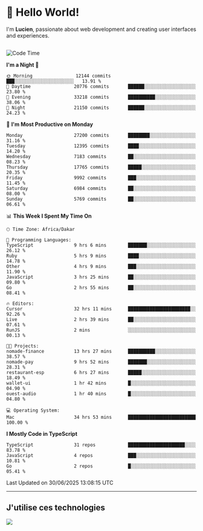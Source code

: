 # 👋 Hello World!

I'm **Lucien**, passionate about web development and creating user interfaces and experiences.

##

<!--START_SECTION:waka-->
![Code Time](http://img.shields.io/badge/Code%20Time-3%2C294%20hrs%2038%20mins-blue)

**I'm a Night 🦉** 

```text
🌞 Morning                12144 commits       ███░░░░░░░░░░░░░░░░░░░░░░   13.91 % 
🌆 Daytime                20776 commits       ██████░░░░░░░░░░░░░░░░░░░   23.80 % 
🌃 Evening                33218 commits       ██████████░░░░░░░░░░░░░░░   38.06 % 
🌙 Night                  21150 commits       ██████░░░░░░░░░░░░░░░░░░░   24.23 % 
```
📅 **I'm Most Productive on Monday** 

```text
Monday                   27200 commits       ████████░░░░░░░░░░░░░░░░░   31.16 % 
Tuesday                  12395 commits       ████░░░░░░░░░░░░░░░░░░░░░   14.20 % 
Wednesday                7183 commits        ██░░░░░░░░░░░░░░░░░░░░░░░   08.23 % 
Thursday                 17765 commits       █████░░░░░░░░░░░░░░░░░░░░   20.35 % 
Friday                   9992 commits        ███░░░░░░░░░░░░░░░░░░░░░░   11.45 % 
Saturday                 6984 commits        ██░░░░░░░░░░░░░░░░░░░░░░░   08.00 % 
Sunday                   5769 commits        ██░░░░░░░░░░░░░░░░░░░░░░░   06.61 % 
```


📊 **This Week I Spent My Time On** 

```text
🕑︎ Time Zone: Africa/Dakar

💬 Programming Languages: 
TypeScript               9 hrs 6 mins        ███████░░░░░░░░░░░░░░░░░░   26.12 % 
Ruby                     5 hrs 9 mins        ████░░░░░░░░░░░░░░░░░░░░░   14.78 % 
Other                    4 hrs 9 mins        ███░░░░░░░░░░░░░░░░░░░░░░   11.90 % 
JavaScript               3 hrs 25 mins       ██░░░░░░░░░░░░░░░░░░░░░░░   09.80 % 
Go                       2 hrs 55 mins       ██░░░░░░░░░░░░░░░░░░░░░░░   08.41 % 

🔥 Editors: 
Cursor                   32 hrs 11 mins      ███████████████████████░░   92.26 % 
Live                     2 hrs 39 mins       ██░░░░░░░░░░░░░░░░░░░░░░░   07.61 % 
RunJS                    2 mins              ░░░░░░░░░░░░░░░░░░░░░░░░░   00.13 % 

🐱‍💻 Projects: 
nomade-finance           13 hrs 27 mins      ██████████░░░░░░░░░░░░░░░   38.57 % 
nomade-pay               9 hrs 52 mins       ███████░░░░░░░░░░░░░░░░░░   28.31 % 
restaurant-esp           6 hrs 27 mins       █████░░░░░░░░░░░░░░░░░░░░   18.49 % 
wallet-ui                1 hr 42 mins        █░░░░░░░░░░░░░░░░░░░░░░░░   04.90 % 
ouest-audio              1 hr 40 mins        █░░░░░░░░░░░░░░░░░░░░░░░░   04.80 % 

💻 Operating System: 
Mac                      34 hrs 53 mins      █████████████████████████   100.00 % 
```

**I Mostly Code in TypeScript** 

```text
TypeScript               31 repos            █████████████████████░░░░   83.78 % 
JavaScript               4 repos             ███░░░░░░░░░░░░░░░░░░░░░░   10.81 % 
Go                       2 repos             █░░░░░░░░░░░░░░░░░░░░░░░░   05.41 % 
```




 Last Updated on 30/06/2025 13:08:15 UTC
<!--END_SECTION:waka-->
---

## J'utilise ces technologies

<p align="left">
  <a href="https://skillicons.dev">
    <img src="https://skillicons.dev/icons?i=ts,js,go,ruby,css,scss,tailwind,react,vite,nextjs,docker,figma,ableton" />
  </a>
</p>

